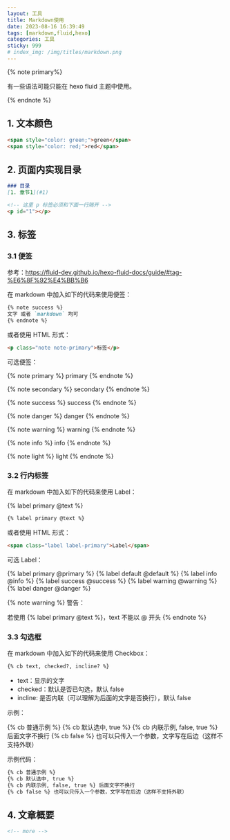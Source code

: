 ```yaml
---
layout: 工具
title: Markdown使用
date: 2023-08-16 16:39:49
tags: [markdown,fluid,hexo]
categories: 工具
sticky: 999
# index_img: /img/titles/markdown.png
---
```


{% note primary%}

有一些语法可能只能在 hexo fluid 主题中使用。

{% endnote %}

<!-- more -->

## 1. 文本颜色
```md
<span style="color: green;">green</span>
<span style="color: red;">red</span>
```

## 2. 页面内实现目录
```md
### 目录
[1. 章节1](#1)

<!-- 这里 p 标签必须和下面一行隔开 -->
<p id="1"></p>
```

## 3. 标签

### 3.1 便签
参考：https://fluid-dev.github.io/hexo-fluid-docs/guide/#tag-%E6%8F%92%E4%BB%B6

在 markdown 中加入如下的代码来使用便签：

```md
{% note success %}
文字 或者 `markdown` 均可
{% endnote %}
```
或者使用 HTML 形式：
```html
<p class="note note-primary">标签</p>
```
可选便签：

{% note primary %}
primary
{% endnote %}

{% note secondary %}
secondary
{% endnote %}

{% note success %}
success
{% endnote %}

{% note danger %}
danger
{% endnote %}

{% note warning %}
warning
{% endnote %}

{% note info %}
info
{% endnote %}

{% note light %}
light
{% endnote %}

### 3.2 行内标签

在 markdown 中加入如下的代码来使用 Label：

{% label primary @text %}

```md
{% label primary @text %}
```
或者使用 HTML 形式：

```html
<span class="label label-primary">Label</span>
```

可选 Label：

{% label primary @primary %}
{% label default @default %}
{% label info @info %}
{% label success @success %}
{% label warning @warning %}
{% label danger @danger %}



{% note warning %}
警告：

若使用 {% label primary @text %}，text 不能以 @ 开头
{% endnote %}

### 3.3 勾选框

在 markdown 中加入如下的代码来使用 Checkbox：

```md
{% cb text, checked?, incline? %}
```

- text：显示的文字
- checked：默认是否已勾选，默认 false
- incline: 是否内联（可以理解为后面的文字是否换行），默认 false

示例：

{% cb 普通示例 %}
{% cb 默认选中, true %}
{% cb 内联示例, false, true %} 后面文字不换行
{% cb false %} 也可以只传入一个参数，文字写在后边（这样不支持外联）

<p></p>

示例代码：
```md
{% cb 普通示例 %}
{% cb 默认选中, true %}
{% cb 内联示例, false, true %} 后面文字不换行
{% cb false %} 也可以只传入一个参数，文字写在后边（这样不支持外联）
```

## 4. 文章概要
```md
<!-- more -->
```